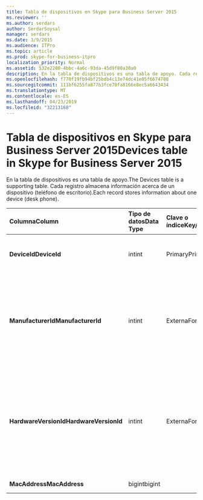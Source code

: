 ```yaml
---
title: Tabla de dispositivos en Skype para Business Server 2015
ms.reviewer: ''
ms.author: serdars
author: SerdarSoysal
manager: serdars
ms.date: 3/9/2015
ms.audience: ITPro
ms.topic: article
ms.prod: skype-for-business-itpro
localization_priority: Normal
ms.assetid: 532e2280-4bbc-4a6c-93da-45d9f80a30a0
description: En la tabla de dispositivos es una tabla de apoyo. Cada registro almacena información acerca de un dispositivo (teléfono de escritorio).
ms.openlocfilehash: f770f19fb94bf25bdb4c13e74dc41e05f6674788
ms.sourcegitcommit: 111bf6255fa877b3fce70fa8166e8ec5a6643434
ms.translationtype: MT
ms.contentlocale: es-ES
ms.lasthandoff: 04/23/2019
ms.locfileid: "32213168"
---
```

# <a name="devices-table-in-skype-for-business-server-2015"></a><span data-ttu-id="6e4c1-104">Tabla de dispositivos en Skype para Business Server 2015</span><span class="sxs-lookup"><span data-stu-id="6e4c1-104">Devices table in Skype for Business Server 2015</span></span>
 
<span data-ttu-id="6e4c1-105">En la tabla de dispositivos es una tabla de apoyo.</span><span class="sxs-lookup"><span data-stu-id="6e4c1-105">The Devices table is a supporting table.</span></span> <span data-ttu-id="6e4c1-106">Cada registro almacena información acerca de un dispositivo (teléfono de escritorio).</span><span class="sxs-lookup"><span data-stu-id="6e4c1-106">Each record stores information about one device (desk phone).</span></span>
  
|<span data-ttu-id="6e4c1-107">**Columna**</span><span class="sxs-lookup"><span data-stu-id="6e4c1-107">**Column**</span></span>|<span data-ttu-id="6e4c1-108">**Tipo de datos**</span><span class="sxs-lookup"><span data-stu-id="6e4c1-108">**Data Type**</span></span>|<span data-ttu-id="6e4c1-109">**Clave o índice**</span><span class="sxs-lookup"><span data-stu-id="6e4c1-109">**Key/Index**</span></span>|<span data-ttu-id="6e4c1-110">**Detalles**</span><span class="sxs-lookup"><span data-stu-id="6e4c1-110">**Details**</span></span>|
|:-----|:-----|:-----|:-----|
|<span data-ttu-id="6e4c1-111">**DeviceId**</span><span class="sxs-lookup"><span data-stu-id="6e4c1-111">**DeviceId**</span></span> <br/> |<span data-ttu-id="6e4c1-112">int</span><span class="sxs-lookup"><span data-stu-id="6e4c1-112">int</span></span>  <br/> |<span data-ttu-id="6e4c1-113">Primary</span><span class="sxs-lookup"><span data-stu-id="6e4c1-113">Primary</span></span>  <br/> |<span data-ttu-id="6e4c1-114">Número único que identifica esta versión de hardware.</span><span class="sxs-lookup"><span data-stu-id="6e4c1-114">Unique number identifying this hardware version.</span></span>  <br/> |
|<span data-ttu-id="6e4c1-115">**ManufacturerId**</span><span class="sxs-lookup"><span data-stu-id="6e4c1-115">**ManufacturerId**</span></span> <br/> |<span data-ttu-id="6e4c1-116">int</span><span class="sxs-lookup"><span data-stu-id="6e4c1-116">int</span></span>  <br/> |<span data-ttu-id="6e4c1-117">Externa</span><span class="sxs-lookup"><span data-stu-id="6e4c1-117">Foreign</span></span>  <br/> |<span data-ttu-id="6e4c1-118">Fabricante de este dispositivo.</span><span class="sxs-lookup"><span data-stu-id="6e4c1-118">Manufacturer of this device.</span></span> <span data-ttu-id="6e4c1-119">Consulte la [tabla de los fabricantes de Skype para Business Server 2015](manufacturers.md) para obtener más información.</span><span class="sxs-lookup"><span data-stu-id="6e4c1-119">See the [Manufacturers table in Skype for Business Server 2015](manufacturers.md) for more information.</span></span> <br/> |
|<span data-ttu-id="6e4c1-120">**HardwareVersionId**</span><span class="sxs-lookup"><span data-stu-id="6e4c1-120">**HardwareVersionId**</span></span> <br/> |<span data-ttu-id="6e4c1-121">int</span><span class="sxs-lookup"><span data-stu-id="6e4c1-121">int</span></span>  <br/> |<span data-ttu-id="6e4c1-122">Externa</span><span class="sxs-lookup"><span data-stu-id="6e4c1-122">Foreign</span></span>  <br/> |<span data-ttu-id="6e4c1-123">Versión de hardware de este dispositivo.</span><span class="sxs-lookup"><span data-stu-id="6e4c1-123">Hardware version of this device.</span></span> <span data-ttu-id="6e4c1-124">Consulte la [tabla HardwareVersions en Skype para Business Server 2015](hardwareversions.md) para obtener más información.</span><span class="sxs-lookup"><span data-stu-id="6e4c1-124">See the [HardwareVersions table in Skype for Business Server 2015](hardwareversions.md) for more information.</span></span> <br/> |
|<span data-ttu-id="6e4c1-125">**MacAddress**</span><span class="sxs-lookup"><span data-stu-id="6e4c1-125">**MacAddress**</span></span> <br/> |<span data-ttu-id="6e4c1-126">bigint</span><span class="sxs-lookup"><span data-stu-id="6e4c1-126">bigint</span></span>  <br/> ||<span data-ttu-id="6e4c1-127">Dirección MAC</span><span class="sxs-lookup"><span data-stu-id="6e4c1-127">MAC Address</span></span>  <br/> |
   

